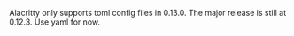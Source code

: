Alacritty only supports toml config files in 0.13.0. The major release is still at 0.12.3. Use yaml for now.
